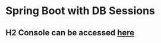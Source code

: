 # Spring Boot with DB Sessions

## H2 Console can be accessed [here](http://localhost:8080/h2-console)